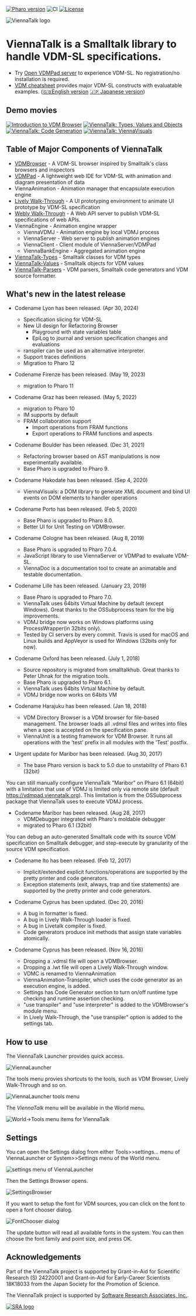 [![Pharo version](https://img.shields.io/badge/Pharo-11-87CEFA.svg)](https://pharo.org/download)
![CI](https://github.com/tomooda/ViennaTalk/actions/workflows/test.yml/badge.svg)
[![License](https://img.shields.io/badge/license-MIT-blue.svg)](https://raw.githubusercontent.com/cormas/cormas/master/LICENSE)

![ViennaTalk logo](images/ViennaTalk-logo.png)

ViennaTalk is a Smalltalk library to handle VDM-SL specifications.
===

* Try [Open VDMPad server](https://vdmpad.viennatalk.org) to experience VDM-SL. No registration/no installation is required.
* [VDM cheatsheet](https://viennatalk.org/ViennaDoc/cheatsheet-en/) provides major VDM-SL constructs with evaluatable examples. ([🇬🇧English version](https://viennatalk.org/ViennaDoc/cheatsheet-en/) [🇯🇵 Japanese version](https://viennatalk.org/ViennaDoc/cheatsheet-ja/))

Demo movies
---
[![Introduction to VDM Browser](https://img.youtube.com/vi/ZIR3fFPeTz0/1.jpg)](https://www.youtube.com/watch?v=ZIR3fFPeTz0)
[![ViennaTalk: Types, Values and Objects](https://img.youtube.com/vi/anZoWeA5vd0/1.jpg)](https://www.youtube.com/watch?v=anZoWeA5vd0)
[![ViennaTalk: Code Generation](https://img.youtube.com/vi/sDXiM5yvTxw/1.jpg)](https://www.youtube.com/watch?v=sDXiM5yvTxw)
[![ViennaTalk: ViennaVisuals](https://img.youtube.com/vi/utaX8UYQjRs/1.jpg)](https://www.youtube.com/watch?v=utaX8UYQjRs)

Table of Major Components of ViennaTalk
---

* [VDMBrowser](VDMBrowser.md) - A VDM-SL browser inspired by Smalltalk's class browsers and inspectors
* [VDMPad](VDMPad.md) - A lightweight web IDE for VDM-SL with animation and diagram presentation of data
* ViennaAnimation - Animation manager that encapsulate execution engine
* [Lively Walk-Through](LivelyWalk-Through.md) - A UI prototyping environment to animate UI prototype by VDM-SL specification
* [Webly Walk-Through](WeblyWalkThrough.md) - A Web API server to publish VDM-SL specifications of web APIs.
* ViennaEngine - Animation engine wrapper
   - ViennaVDMJ - Animation engine by local VDMJ process
   - ViennaServer - Web server to publish animation engines
   - ViennaClient - Client module of ViennaServer/VDMPad
   - ViennaBankEngine - Aggregated animation engine
* [ViennaTalk-Types](ViennaTalk-Types.md) - Smalltalk classes for VDM types
* [ViennaTalk-Values](ViennaTalk-Values.md) - Smalltalk objects for VDM values
* [ViennaTalk-Parsers](ViennaTalk-Parser.md) - VDM parsers, Smalltalk code generators and VDM source formatter.

What's new in the latest release
---

* Codename Lyon has been released. (Apr 30, 2024)
   - Specification slicing for VDM-SL
   - New UI design for Refactoring Browser
      - Playground with state variables table
      - EpiLog to journal and version specification changes and evaluations
   - ranspiler can be used as an alternative interpreter.
   - Support traces definitions
   - Migration to Pharo 12

* Codename Firenze has been released. (May 19, 2023)
  - migration to Pharo 11
    
* Codename Graz has been released. (May 5, 2022)
  - migration to Pharo 10
  - IM supports by default
  - FRAM collaboration support
    - Import operations from FRAM functions
    - Export operations to FRAM functions and aspects


* Codename Boulder has been released. (Dec 31, 2021)
  - Refactoring browser based on AST manipulations is now experimentally available.
  - Base Pharo is upgraded to Pharo 9.

* Codename Hakodate has been released. (Sep 4, 2020)
  - ViennaVisuals: a DOM library to generate XML document and bind UI events on DOM elements to handler operations

* Codename Porto has been released. (Feb 5, 2020)
  - Base Pharo is upgraded to Pharo 8.0.
  - Better UI for Unit Testing on VDMBrowser.

* Codename Cologne has been released. (Aug 8, 2019)
  - Base Pharo is upgraded to Pharo 7.0.4.
  - JavaScript library to use ViennaServer or VDMPad to evaluate VDM-SL.
  - ViennaDoc is a documentation tool to create an animatable and testable documentation.

* Codename Lille has been released. (January 23, 2019)
  - Base Pharo is upgraded to Pharo 7.0.
  - ViennaTalk uses 64bits Virtual Machine by default (except Windows). Great thanks to the OSSubprocess team for the big improvements.
  - VDMJ bridge now works on Windows platforms using ProcessWrapper(in 32bits only).
  - Tested by CI servers by every commit. Travis is used for macOS and Linux builds and AppVeyor is used for Windows (32bits only for now).

* Codename Oxford has been released. (July 1, 2018)
  - Source repository is migrated from smalltalkhub. Great thanks to Peter Uhnak for the migration tools.
  - Base Pharo is upgraded to Pharo 6.1.
  - ViennaTalk uses 64bits Virtual Machine by default.
  - VDMJ bridge now works on 64bits VM
* Codename Harajuku has been released. (Jan 18, 2018)
  - VDM Directory Browser is a VDM browser for file-based management. The browser loads all .vdmsl files and writes into files when a spec is accepted on the specification pane.
  - ViennaUnit is a testing framework for VDM Browser. It runs all operations with the 'test' prefix in all modules with the 'Test' postfix.

* Urgent update for Maribor has been released. (Aug 30, 2017)
  - The base Pharo version is back to 5.0 due to unstability of Pharo 6.1 (32bit)

You can still manually configure ViennaTalk "Maribor" on Pharo 6.1 (64bit) with a limitation that use of VDMJ is limited only via remote site (default https://vdmpad.viennatalk.org). This limitation is from the OSSubprocess package that ViennaTalk uses to execute VDMJ process.
 
* Codename Maribor has been released. (Aug 28, 2017)
  - VDMDebugger integrated with Pharo's moldable debugger
  - migrated to Pharo 6.1 (32bit)
 
 You can debug an auto-generated Smalltalk code with its source VDM specification on Smalltalk debugger, and step-execute by granularity of the source VDM specification.

* Codename Ito has been released. (Feb 12, 2017)
  - Implicit/extended explicit functions/operations are supported by the pretty printer and code generators.
  - Exception statements (exit, always, trap and tixe statements) are supported by the pretty printer and code generators.
  
* Codename Cyprus has been updated. (Dec 20, 2016)
  - A bug in formatter is fixed.
  - A bug in Lively Walk-Through loader is fixed.
  - A bug in Livetalk compiler is fixed.
  - Code generators produce init methods that assign state variables atomically.
  
* Codename Cyprus has been released. (Nov 16, 2016)
  - Dropping a .vdmsl file will open a VDMBrowser.
  - Dropping a .lwt file will open a Lively Walk-Through window.
  - VDMC is renamed to ViennaAnimation
  - ViennaAnimation-Transpiler, which uses the code generator as an execution engine, is added.
  - Settings has Code Generator section to turn on/off runtime type checking and runtime assertion checking.
  - "use transpiler" and "use interpreter" is added to the VDMBrowser's module menu.
  - In Lively Walk-Through, the "use transpiler" option is added to the settings tab.


How to use
---
The ViennaTalk Launcher provides quick access.

![ViennaLauncher](images/ViennaLauncher.png)

The tools menu provies shortcuts to the tools, such as VDM Browser, Lively Walk-Through and so on.

![ViennaLauncher tools menu](images/ViennaLauncher-menu.png)

The *ViennaTalk* menu will be available in the World menu.

![World->Tools menu items for ViennaTalk](images/ViennaTalk-menu.png)

Settings
---
You can open the Settings dialog from either Tools>>settings... menu of ViennaLauncher or System>>Settings menu of the World menu.

![settings menu of ViennaLauncher](images/SettingsMenu.png)

Then the Settings Browser opens.

![SettingsBrowser](images/SettingsBrowser.png)

If you want to setup the font for VDM sources, you can click on the font to open a font chooser dialog.

![FontChooser dialog](images/SettingsFont.png)

The update button will read all available fonts in the system. You can then choose the font family and point size, and press OK.

Acknowledgements
---
Part of the ViennaTalk project is supported by Grant-in-Aid for Scientific Research (S) 24220001 and Grant-in-Aid for Early-Career Scientists 18K18033 from the Japan Society for the Promotion of Science.

The ViennaTalk project is supported by [Software Research Associates, Inc.](https://www.sra.co.jp/en/).

[![SRA logo](images/SRA-logo-large.png)](https://www.sra.co.jp/en/)
